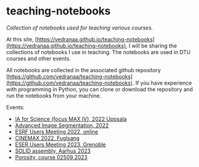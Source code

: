 # teaching-notebooks
*Collection of notebooks used for teaching various courses.*


At this site, [https://vedranaa.github.io/teaching-notebooks](https://vedranaa.github.io/teaching-notebooks), I will be sharing the collections of notebooks I use in teaching. The notebooks are used in DTU courses and other events.

All notebooks are collected in the associated github repository [https://github.com/vedranaa/teaching-notebooks](https://github.com/vedranaa/teaching-notebooks). If you have experience with programming in Python, you can clone or download the repository and run the notebooks from your machine.

Events:
 - [IA for Science (focus MAX IV), 2022 Uppsala](https://htmlpreview.github.io/?https://github.com/vedranaa/teaching-notebooks/blob/main/events/IA_for_science_2022.html)
 - [Advanced Image Segmentation, 2022](https://htmlpreview.github.io/?https://github.com/vedranaa/teaching-notebooks/blob/main/events/Advanced_segmentation_2022.html)
 - [ESRF Users Meeting 2022, online](https://htmlpreview.github.io/?https://github.com/vedranaa/teaching-notebooks/blob/main/events/ESRF_UM_2022.html)
 - [CINEMAX 2022, Fuglsang](events/CINEMAX_2022.md)
- [ESER Users Meeting 2023, Grenoble](events/ESRF_UM_2023.md)
- [SOLID assembly, Aarhus 2023](events/SOLID_assembly_2023.md)
- [Porosity, course 02509 2023](events/Course_02509_week6_2023.md)
